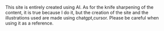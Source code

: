 This site is entirely created using AI.
As for the knife sharpening of the content, it is true because I do it, but the creation of the site and the illustrations used are made using chatgpt,cursor.
Please be careful when using it as a reference.
